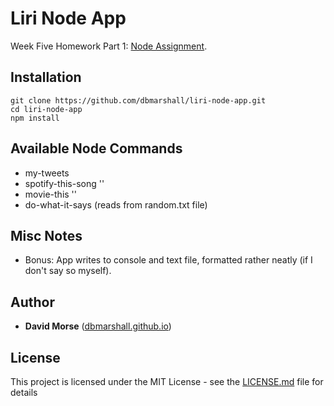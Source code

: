 # Liri Node App

Week Five Homework Part 1: [Node Assignment](http://ucb.bootcampcontent.com/UCB-Coding-Bootcamp/09-11-2017-UCB-Class-Repository-FSF-FT/blob/master/05-week/homework/part-1/homework_instructions.md).

## Installation

```
git clone https://github.com/dbmarshall/liri-node-app.git
cd liri-node-app
npm install
```

## Available Node Commands

* my-tweets
* spotify-this-song '<song name here>'
* movie-this '<movie name here>'
* do-what-it-says (reads from random.txt file)

## Misc Notes

* Bonus: App writes to console and text file, formatted rather neatly (if I don't say so myself).

## Author

* **David Morse** ([dbmarshall.github.io](https://dbmarshall.github.io))

## License

This project is licensed under the MIT License - see the [LICENSE.md](LICENSE.md) file for details

